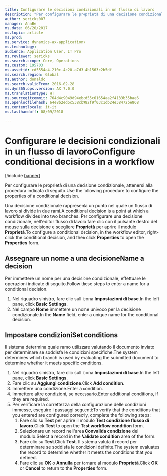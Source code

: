 ```yaml
---
title: Configurare le decisioni condizionali in un flusso di lavoro
description: "Per configurare le proprietà di una decisione condizionale, attenersi alla procedura indicata di seguito."
author: sericks007
manager: AnnBe
ms.date: 06/20/2017
ms.topic: article
ms.prod: 
ms.service: dynamics-ax-applications
ms.technology: 
audience: Application User, IT Pro
ms.reviewer: sericks
ms.search.scope: Core, Operations
ms.custom: 195703
ms.assetid: cd5554a4-210c-4c20-a7d3-4b1563c2b5df
ms.search.region: Global
ms.author: donaldc
ms.search.validFrom: 2016-02-28
ms.dyn365.ops.version: AX 7.0.0
ms.translationtype: HT
ms.sourcegitcommit: 764d4c9049d94ebcd55c61654aa2f4133b35bae6
ms.openlocfilehash: 64e8b2ed5c538cb982f9f03c1db24e38472be868
ms.contentlocale: it-it
ms.lasthandoff: 08/09/2018

---
```


# <a name="configure-conditional-decisions-in-a-workflow"></a><span data-ttu-id="92ee7-103">Configurare le decisioni condizionali in un flusso di lavoro</span><span class="sxs-lookup"><span data-stu-id="92ee7-103">Configure conditional decisions in a workflow</span></span>

[!include [banner](../includes/banner.md)]

<span data-ttu-id="92ee7-104">Per configurare le proprietà di una decisione condizionale, attenersi alla procedura indicata di seguito.</span><span class="sxs-lookup"><span data-stu-id="92ee7-104">Use the following procedure to configure the properties of a conditional decision.</span></span>

<span data-ttu-id="92ee7-105">Una decisione condizionale rappresenta un punto nel quale un flusso di lavoro si divide in due rami.</span><span class="sxs-lookup"><span data-stu-id="92ee7-105">A conditional decision is a point at which a workflow divides into two branches.</span></span> <span data-ttu-id="92ee7-106">Per configurare una decisione condizionale, nell'editor flusso di lavoro fare clic con il pulsante destro del mouse sulla decisione e scegliere **Proprietà** per aprire il modulo **Proprietà**.</span><span class="sxs-lookup"><span data-stu-id="92ee7-106">To configure a conditional decision, in the workflow editor, right-click the conditional decision, and then click **Properties** to open the **Properties** form.</span></span>

## <a name="name-a-decision"></a><span data-ttu-id="92ee7-107">Assegnare un nome a una decisione</span><span class="sxs-lookup"><span data-stu-id="92ee7-107">Name a decision</span></span>
<span data-ttu-id="92ee7-108">Per immettere un nome per una decisione condizionale, effettuare le operazioni indicate di seguito.</span><span class="sxs-lookup"><span data-stu-id="92ee7-108">Follow these steps to enter a name for a conditional decision.</span></span>
1.  <span data-ttu-id="92ee7-109">Nel riquadro sinistro, fare clic sull'icona **Impostazioni di base**.</span><span class="sxs-lookup"><span data-stu-id="92ee7-109">In the left pane, click **Basic Settings**.</span></span>
2.  <span data-ttu-id="92ee7-110">Nel campo **Nome** immettere un nome univoco per la decisione condizionale.</span><span class="sxs-lookup"><span data-stu-id="92ee7-110">In the **Name** field, enter a unique name for the conditional decision.</span></span>

## <a name="set-conditions"></a><span data-ttu-id="92ee7-111"> Impostare condizioni</span><span class="sxs-lookup"><span data-stu-id="92ee7-111">Set conditions</span></span>
<span data-ttu-id="92ee7-112">Il sistema determina quale ramo utilizzare valutando il documento inviato per determinare se soddisfa le condizioni specifiche.</span><span class="sxs-lookup"><span data-stu-id="92ee7-112">The system determines which branch is used by evaluating the submitted document to determine whether it meets specific conditions.</span></span>
1.  <span data-ttu-id="92ee7-113">Nel riquadro sinistro, fare clic sull'icona **Impostazioni di base**.</span><span class="sxs-lookup"><span data-stu-id="92ee7-113">In the left pane, click **Basic Settings**.</span></span>
2.  <span data-ttu-id="92ee7-114">Fare clic su **Aggiungi condizione**.</span><span class="sxs-lookup"><span data-stu-id="92ee7-114">Click **Add condition**.</span></span>
3.  <span data-ttu-id="92ee7-115">Immettere una condizione.</span><span class="sxs-lookup"><span data-stu-id="92ee7-115">Enter a condition.</span></span>
4.  <span data-ttu-id="92ee7-116">Immettere altre condizioni, se necessario.</span><span class="sxs-lookup"><span data-stu-id="92ee7-116">Enter additional conditions, if they are required.</span></span>
5.  <span data-ttu-id="92ee7-117">Per verificare la correttezza della configurazione delle condizioni immesse, eseguire i passaggi seguenti:</span><span class="sxs-lookup"><span data-stu-id="92ee7-117">To verify that the conditions that you entered are configured correctly, complete the following steps:</span></span>
    1.  <span data-ttu-id="92ee7-118">Fare clic su **Test** per aprire il modulo **Test condizione flusso di lavoro**.</span><span class="sxs-lookup"><span data-stu-id="92ee7-118">Click **Test** to open the **Test workflow condition** form.</span></span>
    2.  <span data-ttu-id="92ee7-119">Selezionare un record nell'area **Convalida condizione** del modulo.</span><span class="sxs-lookup"><span data-stu-id="92ee7-119">Select a record in the **Validate condition** area of the form.</span></span>
    3.  <span data-ttu-id="92ee7-120">Fare clic su **Test**.</span><span class="sxs-lookup"><span data-stu-id="92ee7-120">Click **Test**.</span></span> <span data-ttu-id="92ee7-121">Il sistema valuta il record per determinare se soddisfa le condizioni definite.</span><span class="sxs-lookup"><span data-stu-id="92ee7-121">The system evaluates the record to determine whether it meets the conditions that you defined.</span></span>
    4.  <span data-ttu-id="92ee7-122">Fare clic su **OK** o **Annulla** per tornare al modulo **Proprietà**.</span><span class="sxs-lookup"><span data-stu-id="92ee7-122">Click **OK** or **Cancel** to return to the **Properties** form.</span></span>






